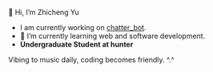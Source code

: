 👋 Hi, I’m Zhicheng Yu

- I am currently working on [chatter_bot](https://github.com/Zhichengu1/Torch_Bot).
- 🌱 I’m currently learning web and software development.
- **Undergraduate Student at hunter**

Vibing to music daily, coding becomes friendly. ^.^

<!---
Zhichengu1/Zhichengu1 is a ✨ special ✨ repository because its `README.md` (this file) appears on your GitHub profile.
You can click the Preview link to take a look at your changes.
--->
